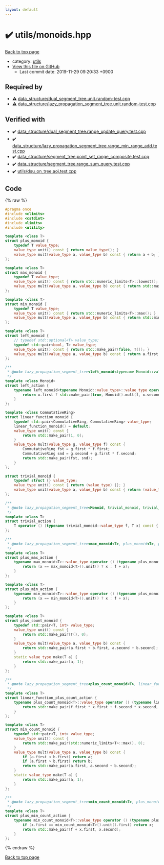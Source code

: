 ```yaml
---
layout: default
---
```


<!-- mathjax config similar to math.stackexchange -->
<script type="text/javascript" async
  src="https://cdnjs.cloudflare.com/ajax/libs/mathjax/2.7.5/MathJax.js?config=TeX-MML-AM_CHTML">
</script>
<script type="text/x-mathjax-config">
  MathJax.Hub.Config({
    TeX: { equationNumbers: { autoNumber: "AMS" }},
    tex2jax: {
      inlineMath: [ ['$','$'] ],
      processEscapes: true
    },
    "HTML-CSS": { matchFontHeight: false },
    displayAlign: "left",
    displayIndent: "2em"
  });
</script>

<script type="text/javascript" src="https://cdnjs.cloudflare.com/ajax/libs/jquery/3.4.1/jquery.min.js"></script>
<script src="https://cdn.jsdelivr.net/npm/jquery-balloon-js@1.1.2/jquery.balloon.min.js" integrity="sha256-ZEYs9VrgAeNuPvs15E39OsyOJaIkXEEt10fzxJ20+2I=" crossorigin="anonymous"></script>
<script type="text/javascript" src="../../assets/js/copy-button.js"></script>
<link rel="stylesheet" href="../../assets/css/copy-button.css" />


# :heavy_check_mark: utils/monoids.hpp

<a href="../../index.html">Back to top page</a>

* category: <a href="../../index.html#2b3583e6e17721c54496bd04e57a0c15">utils</a>
* <a href="{{ site.github.repository_url }}/blob/master/utils/monoids.hpp">View this file on GitHub</a>
    - Last commit date: 2019-11-29 09:20:33 +0900




## Required by

* :warning: <a href="../data_structure/dual_segment_tree.unit.random-test.cpp.html">data_structure/dual_segment_tree.unit.random-test.cpp</a>
* :warning: <a href="../data_structure/lazy_propagation_segment_tree.unit.random-test.cpp.html">data_structure/lazy_propagation_segment_tree.unit.random-test.cpp</a>


## Verified with

* :heavy_check_mark: <a href="../../verify/data_structure/dual_segment_tree.range_update_query.test.cpp.html">data_structure/dual_segment_tree.range_update_query.test.cpp</a>
* :heavy_check_mark: <a href="../../verify/data_structure/lazy_propagation_segment_tree.range_min_range_add.test.cpp.html">data_structure/lazy_propagation_segment_tree.range_min_range_add.test.cpp</a>
* :heavy_check_mark: <a href="../../verify/data_structure/segment_tree.point_set_range_composite.test.cpp.html">data_structure/segment_tree.point_set_range_composite.test.cpp</a>
* :heavy_check_mark: <a href="../../verify/data_structure/segment_tree.range_sum_query.test.cpp.html">data_structure/segment_tree.range_sum_query.test.cpp</a>
* :heavy_check_mark: <a href="../../verify/utils/dsu_on_tree.aoj.test.cpp.html">utils/dsu_on_tree.aoj.test.cpp</a>


## Code

{% raw %}
```cpp
#pragma once
#include <climits>
#include <cstdint>
#include <limits>
#include <utility>

template <class T>
struct plus_monoid {
    typedef T value_type;
    value_type unit() const { return value_type(); }
    value_type mult(value_type a, value_type b) const { return a + b; }
};

template <class T>
struct max_monoid {
    typedef T value_type;
    value_type unit() const { return std::numeric_limits<T>::lowest(); }
    value_type mult(value_type a, value_type b) const { return std::max(a, b); }
};

template <class T>
struct min_monoid {
    typedef T value_type;
    value_type unit() const { return std::numeric_limits<T>::max(); }
    value_type mult(value_type a, value_type b) const { return std::min(a, b); }
};

template <class T>
struct left_monoid {
    // typedef std::optional<T> value_type;
    typedef std::pair<bool, T> value_type;
    value_type unit() const { return std::make_pair(false, T()); }
    value_type mult(value_type a, value_type b) const { return a.first ? a : b; }
};

/**
 * @note lazy_propagation_segment_tree<left_monoid<typename Monoid::value_type>, Monoid, left_action<Monoid> > is the same to dual_segment_tree<Monoid>
 */
template <class Monoid>
struct left_action {
    typename left_monoid<typename Monoid::value_type>::value_type operator () (typename Monoid::value_type f, typename left_monoid<typename Monoid::value_type>::value_type x) const {
        return x.first ? std::make_pair(true, Monoid().mult(f, x.second)) : x;
    }
};

template <class CommutativeRing>
struct linear_function_monoid {
    typedef std::pair<CommutativeRing, CommutativeRing> value_type;
    linear_function_monoid() = default;
    value_type unit() const {
        return std::make_pair(1, 0);
    }
    value_type mult(value_type g, value_type f) const {
        CommutativeRing fst = g.first * f.first;
        CommutativeRing snd = g.second + g.first * f.second;
        return std::make_pair(fst, snd);
    }
};

struct trivial_monoid {
    typedef struct {} value_type;
    value_type unit() const { return (value_type) {}; }
    value_type unit(value_type a, value_type b) const { return (value_type) {}; }
};

/**
 * @note lazy_propagation_segment_tree<Monoid, trivial_monoid, trivial_action<typename Monoid::value_type> > is the same to segment_tree<Monoid>
 */
template <class T>
struct trivial_action {
    T operator () (typename trivial_monoid::value_type f, T x) const { return x; }
};

/**
 * @note lazy_propagation_segment_tree<max_monoid<T>, plus_monoid<T>, plus_max_action<T> > is a starry sky tree
 */
template <class T>
struct plus_max_action {
    typename max_monoid<T>::value_type operator () (typename plus_monoid<T>::value_type f, typename max_monoid<T>::value_type x) const {
        return (x == max_monoid<T>().unit() ? x : f + x);
    }
};

template <class T>
struct plus_min_action {
    typename min_monoid<T>::value_type operator () (typename plus_monoid<T>::value_type f, typename min_monoid<T>::value_type x) const {
        return (x == min_monoid<T>().unit() ? x : f + x);
    }
};

template <class T>
struct plus_count_monoid {
    typedef std::pair<T, int> value_type;
    value_type unit() const {
        return std::make_pair(T(), 0);
    }
    value_type mult(value_type a, value_type b) const {
        return std::make_pair(a.first + b.first, a.second + b.second);
    }
    static value_type make(T a) {
        return std::make_pair(a, 1);
    }
};

/**
 * @note lazy_propagation_segment_tree<plus_count_monoid<T>, linear_function_monoid<T>, linear_function_plus_count_action<T> >
 */
template <class T>
struct linear_function_plus_count_action {
    typename plus_count_monoid<T>::value_type operator () (typename linear_function_monoid<T>::value_type f, typename plus_count_monoid<T>::value_type x) const {
        return std::make_pair(f.first * x.first + f.second * x.second, x.second);
    }
};

template <class T>
struct min_count_monoid {
    typedef std::pair<T, int> value_type;
    value_type unit() const {
        return std::make_pair(std::numeric_limits<T>::max(), 0);
    }
    value_type mult(value_type a, value_type b) const {
        if (a.first < b.first) return a;
        if (a.first > b.first) return b;
        return std::make_pair(a.first, a.second + b.second);
    }
    static value_type make(T a) {
        return std::make_pair(a, 1);
    }
};

/**
 * @note lazy_propagation_segment_tree<min_count_monoid<T>, plus_monoid<T>, plus_min_count_action<T> > can count a number of zeros (or, non-zero numbers) in the array
 */
template <class T>
struct plus_min_count_action {
    typename min_count_monoid<T>::value_type operator () (typename plus_monoid<T>::value_type f, typename min_count_monoid<T>::value_type x) const {
        if (x.first == min_count_monoid<T>().unit().first) return x;
        return std::make_pair(f + x.first, x.second);
    }
};

```
{% endraw %}

<a href="../../index.html">Back to top page</a>

